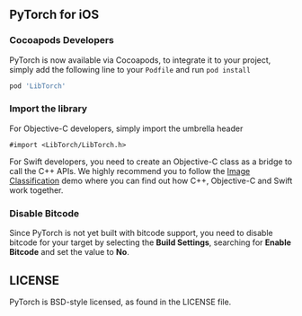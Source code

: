 
## PyTorch for iOS

### Cocoapods Developers

PyTorch is now available via Cocoapods, to integrate it to your project, simply add the following line to your `Podfile` and run `pod install`

```ruby
pod 'LibTorch'
```

### Import the library

For Objective-C developers, simply import the umbrella header

```
#import <LibTorch/LibTorch.h>
```

For Swift developers, you need to create an Objective-C class as a bridge to call the C++ APIs. We highly recommend you to follow the [Image Classification](https://github.com/pytorch/ios-demo-app/tree/master/PyTorchDemo) demo where you can find out how C++, Objective-C and Swift work together. 

### Disable Bitcode 

Since PyTorch is not yet built with bitcode support, you need to disable bitcode for your target by selecting the **Build Settings**, searching for **Enable Bitcode** and set the value to **No**.

## LICENSE

PyTorch is BSD-style licensed, as found in the LICENSE file.
